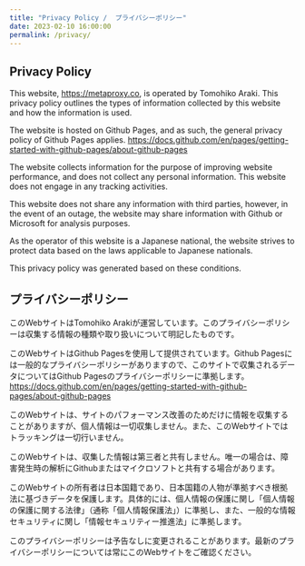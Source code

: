 ```yaml
---
title: "Privacy Policy /  プライバシーポリシー"
date: 2023-02-10 16:00:00
permalink: /privacy/
---
```


## Privacy Policy

This website, https://metaproxy.co, is operated by Tomohiko Araki. This privacy policy outlines the types of information collected by this website and how the information is used.

The website is hosted on Github Pages, and as such, the general privacy policy of Github Pages applies.
<https://docs.github.com/en/pages/getting-started-with-github-pages/about-github-pages>

The website collects information for the purpose of improving website performance, and does not collect any personal information. This website does not engage in any tracking activities.

This website does not share any information with third parties, however, in the event of an outage, the website may share information with Github or Microsoft for analysis purposes.

As the operator of this website is a Japanese national, the website strives to protect data based on the laws applicable to Japanese nationals.

This privacy policy was generated based on these conditions.


## プライバシーポリシー

このWebサイトはTomohiko Arakiが運営しています。このプライバシーポリシーは収集する情報の種類や取り扱いについて明記したものです。

このWebサイトはGithub Pagesを使用して提供されています。Github Pagesには一般的なプライバシーポリシーがありますので、このサイトで収集されるデータについてはGithub Pagesのプライバシーポリシーに準拠します。
<https://docs.github.com/en/pages/getting-started-with-github-pages/about-github-pages>

このWebサイトは、サイトのパフォーマンス改善のためだけに情報を収集することがありますが、個人情報は一切収集しません。また、このWebサイトではトラッキングは一切行いません。

このWebサイトは、収集した情報は第三者と共有しません。唯一の場合は、障害発生時の解析にGithubまたはマイクロソフトと共有する場合があります。

このWebサイトの所有者は日本国籍であり、日本国籍の人物が準拠すべき根拠法に基づきデータを保護します。具体的には、個人情報の保護に関し「個人情報の保護に関する法律」（通称「個人情報保護法」）に準拠し、また、一般的な情報セキュリティに関し「情報セキュリティー推進法」に準拠します。

このプライバシーポリシーは予告なしに変更されることがあります。最新のプライバシーポリシーについては常にこのWebサイトをご確認ください。
